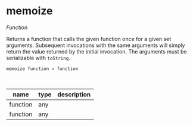 # memoize

_Function_

Returns a function that calls the given function once for a given set arguments. Subsequent invocations with the same arguments will simply return the value returned by the initial invocation. The arguments must be serializable with `toString`.

<pre><code>memoize function &rarr; function</code></pre>
<br>

| name | type | description |
|------|------|-------------|
|function|any||
|function|any||


